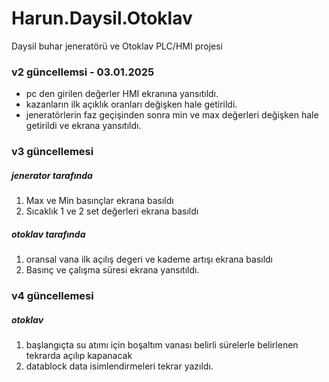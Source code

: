 # Harun.Daysil.Otoklav
Daysil buhar jeneratörü ve Otoklav PLC/HMI projesi

### v2 güncellemsi - 03.01.2025
- pc den girilen değerler HMI ekranına yansıtıldı. 
- kazanların ilk açıklık oranları değişken hale getirildi.
- jeneratörlerin faz geçişinden sonra min ve max değerleri değişken hale getirildi ve ekrana yansıtıldı.

### v3 güncellemesi

##### jenerator tarafında
1. Max ve Min basınçlar ekrana basıldı
2. Sıcaklık 1 ve 2 set değerleri ekrana basıldı

##### otoklav tarafında
1. oransal vana ilk açılış degeri ve kademe artışı ekrana basıldı
2. Basınç ve çalışma süresi ekrana yansıtıldı.

### v4 güncellemesi

##### otoklav 
1. başlangıçta su atımı için boşaltım vanası belirli sürelerle belirlenen tekrarda açılıp kapanacak
2. datablock data isimlendirmeleri tekrar yazıldı.
